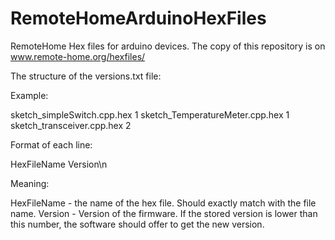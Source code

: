 RemoteHomeArduinoHexFiles
=========================

RemoteHome Hex files for arduino devices. The copy of this repository is on www.remote-home.org/hexfiles/

The structure of the versions.txt file:

Example:

sketch_simpleSwitch.cpp.hex 1
sketch_TemperatureMeter.cpp.hex 1
sketch_transceiver.cpp.hex 2


Format of each line:

HexFileName Version\n


Meaning:

HexFileName - the name of the hex file. Should exactly match with the file name.
Version - Version of the firmware. If the stored version is lower than this number, the software should offer to get the new version.